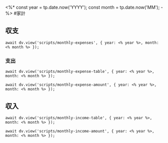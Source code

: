 <%*
const year = tp.date.now('YYYY');
const month = tp.date.now('MM');
-%>
#家計
## 収支
```dataviewjs
await dv.view('scripts/monthly-expenses', { year: <% year %>, month: <% month %> });
```
### 支出
```dataviewjs
await dv.view('scripts/monthly-expense-table', { year: <% year %>, month: <% month %> });
```
```dataviewjs
await dv.view('scripts/monthly-expense-amount', { year: <% year %>, month: <% month %> });
```
## 収入
```dataviewjs
await dv.view('scripts/monthly-income-table', { year: <% year %>, month: <% month %> });
```
```dataviewjs
await dv.view('scripts/monthly-income-amount', { year: <% year %>, month: <% month %> });
```
